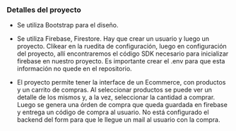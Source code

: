 ### Detalles del proyecto

- Se utiliza Bootstrap para el diseño.

- Se utiliza Firebase, Firestore. Hay que crear un usuario y luego un proyecto. Clikear en la ruedita de configuración, luego en configuración del proyecto, allí encontraremos el código SDK necesario para inicializar firebase en nuestro proyecto. Es importante crear el .env para que esta información no quede en el repositorio.

- El proyecto permite tener la interface de un Ecommerce, con productos y un carrito de compras. Al seleccionar productos se puede ver un detalle de los mismos y, a la vez, seleccionar la cantidad a comprar. Luego se genera una órden de compra que queda guardada en firebase y entrega un código de compra al usuario. No está configurado el backend del form para que le llegue un mail al usuario con la compra.

